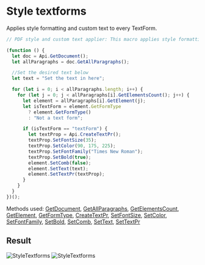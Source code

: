 # Style textforms

Applies style formatting and custom text to every TextForm.

```ts
// PDF style and custom text applier: This macro applies style formatting to every TextForm in the PDF editor as well as a custom text

(function () {
  let doc = Api.GetDocument();
  let allParagraphs = doc.GetAllParagraphs();

  //Set the desired text below
  let text = "Set the text in here";

  for (let i = 0; i < allParagraphs.length; i++) {
    for (let j = 0; j < allParagraphs[i].GetElementsCount(); j++) {
      let element = allParagraphs[i].GetElement(j);
      let isTextForm = element.GetFormType
        ? element.GetFormType()
        : "Not a text form";

      if (isTextForm == "textForm") {
        let textProp = Api.CreateTextPr();
        textProp.SetFontSize(35);
        textProp.SetColor(90, 175, 225);
        textProp.SetFontFamily("Times New Roman");
        textProp.SetBold(true);
        element.SetComb(false);
        element.SetText(text);
        element.SetTextPr(textProp);
      }
    }
  }
})();
```

Methods used: [GetDocument](../../../../office-api/usage-api/text-document-api/Api/Methods/GetDocument.md), [GetAllParagraphs](../../../../office-api/usage-api/text-document-api/ApiDocument/Methods/GetAllParagraphs.md), [GetElementsCount](../../../../office-api/usage-api/text-document-api/ApiParagraph/Methods/GetElementsCount.md), [GetElement](../../../../office-api/usage-api/text-document-api/ApiParagraph/Methods/GetElement.md), [GetFormType](../../../../office-api/usage-api/form-api/ApiFormBase/Methods/GetFormType.md), [CreateTextPr](../../../../office-api/usage-api/text-document-api/Api/Methods/CreateTextPr.md), [SetFontSize](../../../../office-api/usage-api/text-document-api/ApiTextPr/Methods/SetFontSize.md), [SetColor](../../../../office-api/usage-api/text-document-api/ApiTextPr/Methods/SetColor.md), [SetFontFamily](../../../../office-api/usage-api/text-document-api/ApiTextPr/Methods/SetFontFamily.md), [SetBold](../../../../office-api/usage-api/text-document-api/ApiTextPr/Methods/SetBold.md), [SetComb](../../../../office-api/usage-api/form-api/ApiTextForm/Methods/SetComb.md), [SetText](../../../../office-api/usage-api/form-api/ApiTextForm/Methods/SetText.md), [SetTextPr](../../../../office-api/usage-api/form-api/ApiTextForm/Methods/SetTextPr.md)

## Result

![StyleTextforms](/assets/images/plugins/style-textforms.png#gh-light-mode-only)
![StyleTextforms](/assets/images/plugins/style-textforms.dark.png#gh-dark-mode-only)
